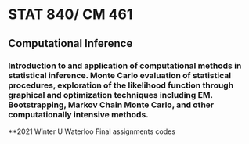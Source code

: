 # STAT 840/ CM 461
## Computational Inference

### Introduction to and application of computational methods in statistical inference. Monte Carlo evaluation of statistical procedures, exploration of the likelihood function through graphical and optimization techniques including EM. Bootstrapping, Markov Chain Monte Carlo, and other computationally intensive methods.

**2021 Winter U Waterloo Final assignments codes

